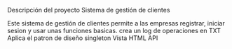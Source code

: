 Descripción del proyecto
Sistema de gestión de clientes

Este sistema de gestión de clientes permite a las empresas registrar, iniciar sesion y usar unas funciones basicas. 
crea un log de operaciones en TXT
Aplica el patron de diseño singleton 
Vista HTML
API
